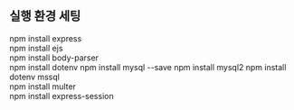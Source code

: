 ## 실행 환경 세팅
npm install express </br>
npm install ejs </br>
npm install body-parser </br> 
npm install dotenv
npm install mysql --save
npm install mysql2
npm install dotenv mssql     
npm install multer </br>
npm install express-session </br>

